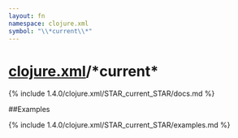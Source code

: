 ```yaml
---
layout: fn
namespace: clojure.xml
symbol: "\\*current\\*"
---
```


# [clojure.xml](../)/\*current\*

{% include 1.4.0/clojure.xml/STAR_current_STAR/docs.md %}

##Examples

{% include 1.4.0/clojure.xml/STAR_current_STAR/examples.md %}

